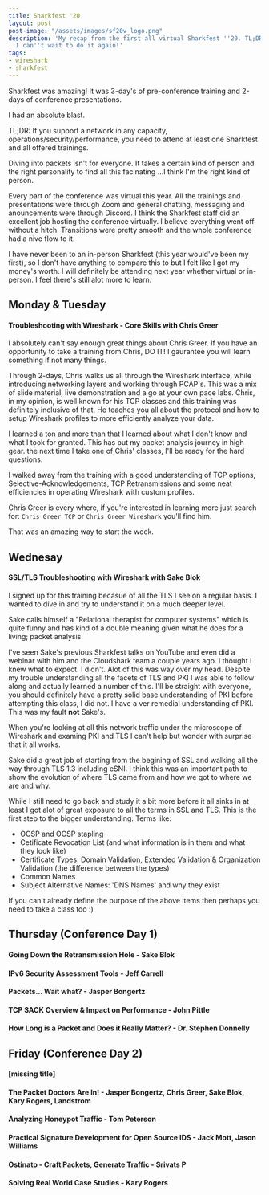 ```yaml
---
title: Sharkfest '20
layout: post
post-image: "/assets/images/sf20v_logo.png"
description: 'My recap from the first all virtual Sharkfest ''20. TL;DR: It was amazing
  I can''t wait to do it again!'
tags:
- wireshark
- sharkfest
---
```


Sharkfest was amazing! It was 3-day's of pre-conference training and 2-days of conference presentations.

I had an absolute blast. 

TL;DR: If you support a network in any capacity, operations/security/performance, you need to attend at least one Sharkfest and all offered trainings.

Diving into packets isn't for everyone. It takes a certain kind of person and the right personality to find all this facinating ...I think I'm the right kind of person.

Every part of the conference was virtual this year. All the trainings and presentations were through Zoom and general chatting, messaging and anouncements were through Discord. I think the Sharkfest staff did an excellent job hosting the conference virtually. I believe everything went off without a hitch. Transitions were pretty smooth and the whole conference had a nive flow to it. 

I have never been to an in-person Sharkfest (this year would've been my first), so I don't have anything to compare this to but I felt like I got my money's worth. I will definitely be attending next year whether virtual or in-person. I feel there's still alot more to learn.

## Monday & Tuesday
#### Troubleshooting with Wireshark - Core Skills with Chris Greer
I absolutely can't say enough great things about Chris Greer. If you have an opportunity to take a training from Chris, DO IT! I gaurantee you will learn something if not many things.

Through 2-days, Chris walks us all through the Wireshark interface, while introducing networking layers and working through PCAP's. This was a mix of slide material, live demonstration and a go at your own pace labs. Chris, in my opinion, is well known for his TCP classes and this training was definitely inclusive of that. He teaches you all about the protocol and how to setup Wireshark profiles to more efficiently analyze your data.

I learned a ton and more than that I learned about what I don't know and what I took for granted. This has put my packet analysis journey in high gear. the next time I take one of Chris' classes, I'll be ready for the hard questions.

I walked away from the training with a good understanding of TCP options, Selective-Acknowledgements, TCP Retransmissions and some neat efficiencies in operating Wireshark with custom profiles.

Chris Greer is every where, if you're interested in learning more just search for: `Chris Greer TCP` or `Chris Greer Wireshark` you'll find him.

That was an amazing way to start the week.

## Wednesay
#### SSL/TLS Troubleshooting with Wireshark with Sake Blok
I signed up for this training becasue of all the TLS I see on a regular basis. I wanted to dive in and try to understand it on a much deeper level.

Sake calls himself a "Relational therapist for computer systems" which is quite funny and has kind of a double meaning given what he does for a living; packet analysis.

I've seen Sake's previous Sharkfest talks on YouTube and even did a webinar with him and the Cloudshark team a couple years ago. I thought I knew what to expect. I didn't. Alot of this was way over my head. Despite my trouble understanding all the facets of TLS and PKI I was able to follow along and actually learned a number of this. I'll be straight with everyone, you should definitely have a pretty solid base understanding of PKI before attempting this class, I did not. I have a ver remedial understanding of PKI. This was my fault **not** Sake's.

When you're looking at all this network traffic under the microscope of Wireshark and examing PKI and TLS I can't help but wonder with surprise that it all works.

Sake did a great job of starting from the begining of SSL and walking all the way through TLS 1.3 including eSNI. I think this was an important path to show the evolution of where TLS came from and how we got to where we are and why.

While I still need to go back and study it a bit more before it all sinks in at least I got alot of great exposure to all the terms in SSL and TLS. This is the first step to the bigger understanding. Terms like: 
- OCSP and OCSP stapling
- Cetificate Revocation List (and what information is in them and what they look like)
- Certificate Types: Domain Validation, Extended Validation & Organization Validation (the difference between the types)
- Common Names
- Subject Alternative Names: 'DNS Names' and why they exist

If you can't already define the purpose of the above items then perhaps you need to take a class too :)

## Thursday (Conference Day 1)
#### Going Down the Retransmission Hole - Sake Blok



#### IPv6 Security Assessment Tools - Jeff Carrell



#### Packets... Wait what? - Jasper Bongertz



#### TCP SACK Overview & Impact on Performance - John Pittle



#### How Long is a Packet and Does it Really Matter? - Dr. Stephen Donnelly



## Friday (Conference Day 2)
#### \[missing title\]


#### The Packet Doctors Are In! - Jasper Bongertz, Chris Greer, Sake Blok, Kary Rogers, Landstrom



#### Analyzing Honeypot Traffic - Tom Peterson



#### Practical Signature Development for Open Source IDS - Jack Mott, Jason Williams



#### Ostinato - Craft Packets, Generate Traffic - Srivats P



#### Solving Real World Case Studies - Kary Rogers